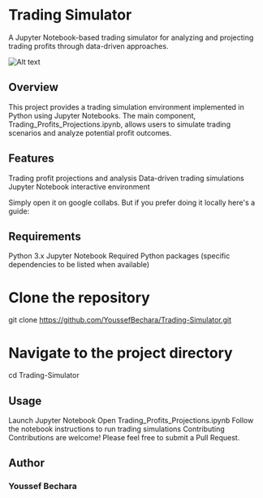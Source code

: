 # Trading Simulator
A Jupyter Notebook-based trading simulator for analyzing and projecting trading profits through data-driven approaches.

![Alt text]([https://example.com/image.png](https://github.com/YoussefBechara/Trading-Simulator/blob/main/image_example.png))

## Overview
This project provides a trading simulation environment implemented in Python using Jupyter Notebooks. The main component, Trading_Profits_Projections.ipynb, allows users to simulate trading scenarios and analyze potential profit outcomes.

## Features
Trading profit projections and analysis
Data-driven trading simulations
Jupyter Notebook interactive environment

Simply open it on google collabs. But if you prefer doing it locally here's a guide: 

## Requirements
Python 3.x
Jupyter Notebook
Required Python packages (specific dependencies to be listed when available)

# Clone the repository
git clone https://github.com/YoussefBechara/Trading-Simulator.git

# Navigate to the project directory
cd Trading-Simulator

## Usage
Launch Jupyter Notebook
Open Trading_Profits_Projections.ipynb
Follow the notebook instructions to run trading simulations
Contributing
Contributions are welcome! Please feel free to submit a Pull Request.


## Author
### Youssef Bechara

